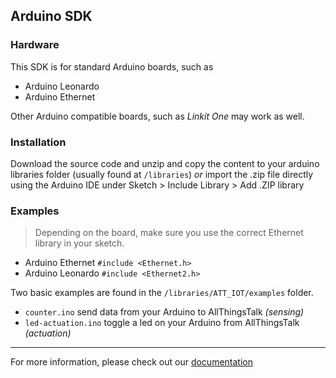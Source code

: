 Arduino SDK
---

### Hardware

This SDK is for standard Arduino boards, such as
- Arduino Leonardo
- Arduino Ethernet

Other Arduino compatible boards, such as _Linkit One_ may work as well.

### Installation

Download the source code and unzip and copy the content to your arduino libraries folder (usually found at `/libraries`) _or_ import the .zip file directly using the Arduino IDE under Sketch > Include Library > Add .ZIP library

### Examples

> Depending on the board, make sure you use the correct Ethernet library in your sketch.
* Arduino Ethernet `#include <Ethernet.h>`
* Arduino Leonardo `#include <Ethernet2.h>`

Two basic examples are found in the `/libraries/ATT_IOT/examples` folder.
* `counter.ino` send data from your Arduino to AllThingsTalk _(sensing)_
* `led-actuation.ino` toggle a led on your Arduino from AllThingsTalk _(actuation)_

---

For more information, please check out our [documentation](http://docs.allthingstalk.com/developers/sdk/arduino)
